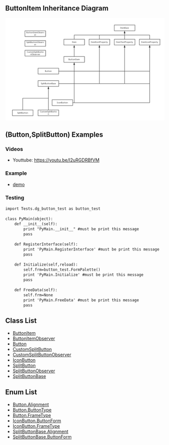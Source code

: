 ## ButtonItem Inheritance Diagram

<img src="../../../Imgs/button_inheritance_diagram.png" />


## (Button,SplitButton) Examples
### Videos
* Youttube: https://youtu.be/I2uRGDRBfVM

### Example
* [demo](../../Scripts/Tests/dg_button_test.py)

### Testing
```
import Tests.dg_button_test as button_test

class PyMain(object):
    def __init__(self):
        print "PyMain.__init__" #must be print this message
        pass

    def RegisterInterface(self):
        print 'PyMain.RegisterInterface' #must be print this message
        pass
    
    def Initialize(self,reload):
        self.frm=button_test.FormPalette()
        print 'PyMain.Initialize' #must be print this message
        pass

    def FreeData(self):
        self.frm=None
        print 'PyMain.FreeData' #must be print this message
        pass

```

## Class List

* [ButtonItem](ButtonItem.md)  
* [ButtonItemObserver](ButtonItem_Observer.md)
* [Button](Button.md)
* [CustomSplitButton](CustomSplitButton.md)
* [CustomSplitButtonObserver](CustomSplitButton_Observer.md)
* [IconButton](IconButton.md)
* [SplitButton](SplitButton.md)
* [SplitButtonObserver](SplitButtonObserver.md)
* [SplitButtonBase](SplitButtonBase.md)

## Enum List

* [Button.Alignment](Button_Alignment.md)
* [Button.ButtonType](Button_ButtonType.md)
* [Button.FrameType](Button_FrameType.md)
* [IconButton.ButtonForm](IconButton_ButtonForm.md)
* [IconButton.FrameType](IconButton_FrameType.md)  
* [SplitButtonBase.Alignment](SplitButtonBase_Alignment.md) 
* [SplitButtonBase.ButtonForm](SplitButtonBase_ButtonForm.md) 
